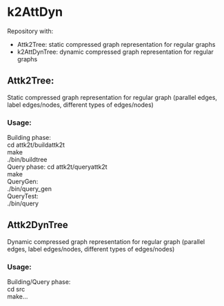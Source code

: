 # k2AttDyn

Repository with:
- Attk2Tree: static compressed graph representation for regular graphs
- k2AttDynTree: dynamic compressed graph representation for regular graphs

## Attk2Tree:
Static compressed graph representation for regular graph (parallel edges, label edges/nodes, different types of edges/nodes)
### Usage:
Building phase:</br>
cd attk2t/buildattk2t</br>
make</br>
./bin/buildtree <basename>  
Query phase:
cd attk2t/queryattk2t</br>
make  
QueryGen:    
./bin/query_gen <basename> <queriesdir> <numqueries></br>
QueryTest:  
./bin/query <basename> <queriesdir> <numqueries></br>
## Attk2DynTree
Dynamic compressed graph representation for regular graph (parallel edges, label edges/nodes, different types of edges/nodes)
### Usage:
Building/Query phase:  
cd src  
make...  
